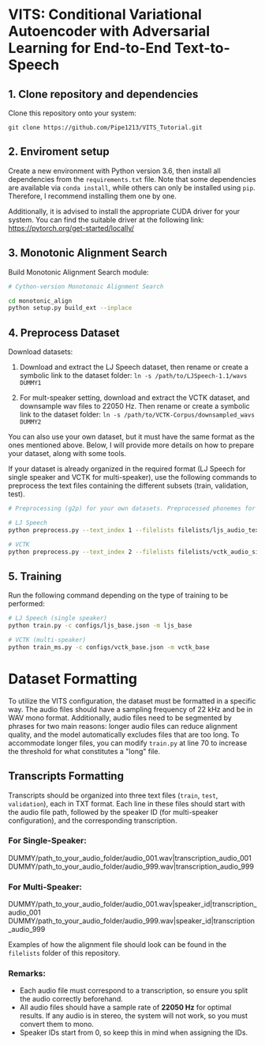 # VITS: Conditional Variational Autoencoder with Adversarial Learning for End-to-End Text-to-Speech

## 1. Clone repository and dependencies
Clone this repository onto your system:

``git clone https://github.com/Pipe1213/VITS_Tutorial.git``

## 2. Enviroment setup

Create a new environment with Python version 3.6, then install all dependencies from the `requirements.txt` file. Note that some dependencies are available via `conda install`, while others can only be installed using `pip`. Therefore, I recommend installing them one by one.

Additionally, it is advised to install the appropriate CUDA driver for your system. You can find the suitable driver at the following link: https://pytorch.org/get-started/locally/

## 3. Monotonic Alignment Search
Build Monotonic Alignment Search module:

```sh
# Cython-version Monotonoic Alignment Search

cd monotonic_align
python setup.py build_ext --inplace

```

## 4. Preprocess Dataset
Download datasets:

1. Download and extract the LJ Speech dataset, then rename or create a symbolic link to the dataset folder: 
    `ln -s /path/to/LJSpeech-1.1/wavs DUMMY1`
   
2. For mult-speaker setting, download and extract the VCTK dataset, and downsample wav files to 22050 Hz. Then rename or create a symbolic link to the dataset folder: 
    `ln -s /path/to/VCTK-Corpus/downsampled_wavs DUMMY2`
    
You can also use your own dataset, but it must have the same format as the ones mentioned above. Below, I will provide more details on how to prepare your dataset, along with some tools.

If your dataset is already organized in the required format (LJ Speech for single speaker and VCTK for multi-speaker), use the following commands to preprocess the text files containing the different subsets (train, validation, test).

```sh
# Preprocessing (g2p) for your own datasets. Preprocessed phonemes for LJ Speech and VCTK have been already provided.

# LJ Speech
python preprocess.py --text_index 1 --filelists filelists/ljs_audio_text_train_filelist.txt filelists/ljs_audio_text_val_filelist.txt filelists/ljs_audio_text_test_filelist.txt

# VCTK
python preprocess.py --text_index 2 --filelists filelists/vctk_audio_sid_text_train_filelist.txt filelists/vctk_audio_sid_text_val_filelist.txt filelists/vctk_audio_sid_text_test_filelist.txt
```

## 5. Training
Run the following command depending on the type of training to be performed:

```sh
# LJ Speech (single speaker)
python train.py -c configs/ljs_base.json -m ljs_base

# VCTK (multi-speaker)
python train_ms.py -c configs/vctk_base.json -m vctk_base
```

# Dataset Formatting

To utilize the VITS configuration, the dataset must be formatted in a specific way. The audio files should have a sampling frequency of 22 kHz and be in WAV mono format. Additionally, audio files need to be segmented by phrases for two main reasons: longer audio files can reduce alignment quality, and the model automatically excludes files that are too long. To accommodate longer files, you can modify `train.py` at line 70 to increase the threshold for what constitutes a "long" file.

## Transcripts Formatting

Transcripts should be organized into three text files (`train`, `test`, `validation`), each in TXT format. Each line in these files should start with the audio file path, followed by the speaker ID (for multi-speaker configuration), and the corresponding transcription.

### For Single-Speaker:

DUMMY/path_to_your_audio_folder/audio_001.wav|transcription_audio_001 
DUMMY/path_to_your_audio_folder/audio_999.wav|transcription_audio_999

### For Multi-Speaker:

DUMMY/path_to_your_audio_folder/audio_001.wav|speaker_id|transcription_audio_001 
DUMMY/path_to_your_audio_folder/audio_999.wav|speaker_id|transcription_audio_999


Examples of how the alignment file should look can be found in the `filelists` folder of this repository.

### Remarks:

- Each audio file must correspond to a transcription, so ensure you split the audio correctly beforehand.
- All audio files should have a sample rate of **22050 Hz** for optimal results. If any audio is in stereo, the system will not work, so you must convert them to mono.
- Speaker IDs start from 0, so keep this in mind when assigning the IDs.
